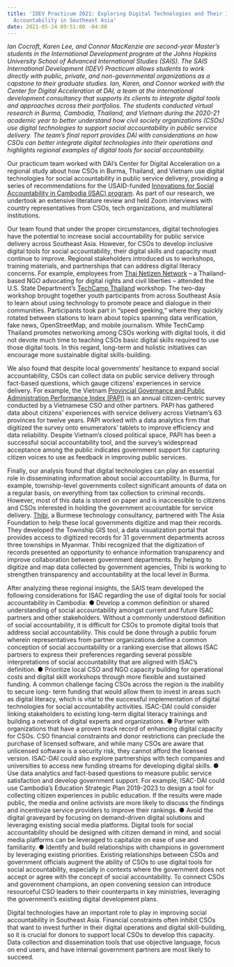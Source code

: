 ```yaml
---
title: 'IDEV Practicum 2021: Exploring Digital Technologies and Their Impact on Social
  Accountability in Southeast Asia'
date: 2021-05-24 09:51:00 -04:00
---
```


*Ian Cocroft, Karen Lee, and Connor MacKenzie are second-year Master’s students in the International Development program at the Johns Hopkins University School of Advanced International Studies (SAIS). The SAIS International Development (IDEV) Practicum allows students to work directly with public, private, and non-governmental organizations as a capstone to their graduate studies. Ian, Karen, and Connor worked with the Center for Digital Acceleration at DAI, a team at the international development consultancy that supports its clients to integrate digital tools and approaches across their portfolios. The students conducted virtual research in Burma, Cambodia, Thailand, and Vietnam during the 2020-21 academic year to better understand how civil society organizations (CSOs) use digital technologies to support social accountability in public service delivery. The team’s final report provides DAI with considerations on how CSOs can better integrate digital technologies into their operations and highlights regional examples of digital tools for social accountability.*

Our practicum team worked with DAI’s Center for Digital Acceleration on a regional study about how CSOs in Burma, Thailand, and Vietnam use digital technologies for social accountability in public service delivery, providing a series of recommendations for the USAID-funded [Innovations for Social Accountability in Cambodia (ISAC) program](https://www.fhi360.org/projects/innovations-social-accountability-cambodia-isac). As part of our research, we undertook an extensive literature review and held Zoom interviews with country representatives from CSOs, tech organizations, and multilateral institutions.

Our team found that under the proper circumstances, digital technologies have the potential to increase social accountability for public service delivery across Southeast Asia. However, for CSOs to develop inclusive digital tools for social accountability, their digital skills and capacity must continue to improve. Regional stakeholders introduced us to workshops, training materials, and partnerships that can address digital literacy concerns. For example, employees from [Thai Netizen Network](https://thainetizen.org/) – a Thailand-based NGO advocating for digital rights and civil liberties – attended the U.S. State Department’s [TechCamp Thailand](https://techcamp.america.gov/techcamps/techcamp-thailand/) workshop. The two-day workshop brought together youth participants from across Southeast Asia to learn about using technology to promote peace and dialogue in their communities. Participants took part in “speed geeking,” where they quickly rotated between stations to learn about topics spanning data verification, fake news, OpenStreetMap, and mobile journalism. While TechCamp Thailand promotes networking among CSOs working with digital tools, it did not devote much time to teaching CSOs basic digital skills required to use those digital tools. In this regard, long-term and holistic initiatives can encourage more sustainable digital skills-building.

We also found that despite local governments’ hesitance to expand social accountability, CSOs can collect data on public service delivery through fact-based questions, which gauge citizens’ experiences in service delivery. For example, the Vietnam [Provincial Governance and Public Administration Performance Index (PAPI)](https://papi.org.vn/eng/) is an annual citizen-centric survey conducted by a Vietnamese CSO and other partners. PAPI has gathered data about citizens' experiences with service delivery across Vietnam’s 63 provinces for twelve years. PAPI worked with a data analytics firm that digitized the survey onto enumerators’ tablets to improve efficiency and data reliability. Despite Vietnam’s closed political space, PAPI has been a successful social accountability tool, and the survey’s widespread acceptance among the public indicates government support for capturing citizen voices to use as feedback in improving public services.

Finally, our analysis found that digital technologies can play an essential role in disseminating information about social accountability. In Burma, for example, township-level governments collect significant amounts of data on a regular basis, on everything from tax collection to criminal records. However, most of this data is stored on paper and is inaccessible to citizens and CSOs interested in holding the government accountable for service delivery. [Thibi](https://thibi.co/), a Burmese technology consultancy, partnered with The Asia Foundation to help these local governments digitize and map their records. They developed the Township GIS tool, a data visualization portal that provides access to digitized records for 31 government departments across three townships in Myanmar. Thibi recognized that the digitization of records presented an opportunity to enhance information transparency and improve collaboration between government departments. By helping to digitize and map data collected by government agencies, Thibi is working to strengthen transparency and accountability at the local level in Burma.

After analyzing these regional insights, the SAIS team developed the following considerations for ISAC regarding the use of digital tools for social accountability in Cambodia:
●   Develop a common definition or shared understanding of social accountability amongst current and future ISAC partners and other stakeholders. Without a commonly understood definition of social accountability, it is difficult for CSOs to promote digital tools that address social accountability. This could be done through a public forum wherein representatives from partner organizations define a common conception of social accountability or a ranking exercise that allows ISAC partners to express their preferences regarding several possible interpretations of social accountability that are aligned with ISAC’s definition.
●   Prioritize local CSO and NGO capacity building for operational costs and digital skill workshops through more flexible and sustained funding. A common challenge facing CSOs across the region is the inability to secure long- term funding that would allow them to invest in areas such as digital literacy, which is vital to the successful implementation of digital technologies for social
accountability activities. ISAC-DAI could consider linking stakeholders to existing long-term digital literacy trainings and building a network of digital experts and organizations.
●   Partner with organizations that have a proven track record of enhancing digital capacity for CSOs. CSO financial constraints and donor restrictions can preclude the purchase of licensed software, and while many CSOs are aware that unlicensed software is a security risk, they cannot afford the licensed version. ISAC-DAI could also explore partnerships with tech companies and universities to access new funding streams for developing digital skills.
●   Use data analytics and fact-based questions to measure public service satisfaction and develop government support. For example, ISAC-DAI could use Cambodia’s Education Strategic Plan 2019-2023 to design a tool for collecting citizen experiences in public education. If the results were made public, the media and online activists are more likely to discuss the findings and incentivize service providers to improve their rankings.
●   Avoid the digital graveyard by focusing on demand-driven digital solutions and leveraging existing social media platforms. Digital tools for social accountability should be designed with citizen demand in mind, and social media platforms can be leveraged to capitalize on ease of use and familiarity.
●   Identify and build relationships with champions in government by leveraging existing priorities. Existing relationships between CSOs and government officials augment the ability of CSOs to use digital tools for social accountability, especially in contexts where the government does not accept or agree with the concept of social accountability. To connect CSOs and government champions, an open convening session can introduce resourceful CSO leaders to their counterparts in key ministries, leveraging the government’s existing digital development plans.

Digital technologies have an important role to play in improving social accountability in Southeast Asia. Financial constraints often inhibit CSOs that want to invest further in their digital operations and digital skill-building, so it is crucial for donors to support local CSOs to develop this capacity. Data collection and dissemination tools that use objective language, focus on end users, and have internal government partners are most likely to succeed.